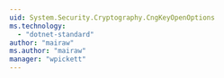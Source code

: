 ```yaml
---
uid: System.Security.Cryptography.CngKeyOpenOptions
ms.technology: 
  - "dotnet-standard"
author: "mairaw"
ms.author: "mairaw"
manager: "wpickett"
---
```

